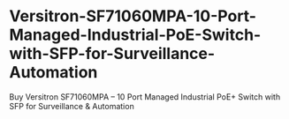 # Versitron-SF71060MPA-10-Port-Managed-Industrial-PoE-Switch-with-SFP-for-Surveillance-Automation
Buy Versitron SF71060MPA – 10 Port Managed Industrial PoE+ Switch with SFP for Surveillance &amp; Automation

